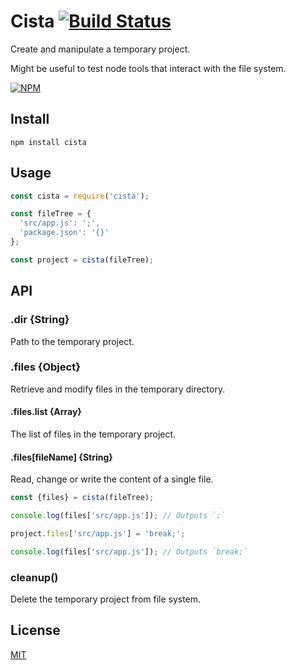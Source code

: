 # Cista [![Build Status](https://travis-ci.org/tqmukas/cista.svg?branch=master)](https://travis-ci.org/tqmukas/cista)
Create and manipulate a temporary project.

Might be useful to test node tools that interact with the file system.

[![NPM](https://nodei.co/npm/cista.png)](https://nodei.co/npm/cista/)

## Install
`npm install cista`

## Usage
```js
const cista = require('cista');

const fileTree = {
  'src/app.js': ';',
  'package.json': '{}'
};

const project = cista(fileTree);
```

## API
### .dir {String}
Path to the temporary project.

### .files {Object}
Retrieve and modify files in the temporary directory.

#### .files.list {Array<String>}
The list of files in the temporary project.

#### .files[fileName] {String}
Read, change or write the content of a single file.

```js
const {files} = cista(fileTree);

console.log(files['src/app.js']); // Outputs `;`

project.files['src/app.js'] = 'break;';

console.log(files['src/app.js']); // Outputs `break;`
```

### cleanup()
Delete the temporary project from file system.

## License
[MIT](/LICENSE)
